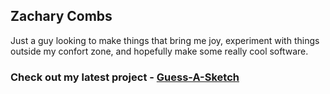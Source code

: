 <!---
zachcombs/zachcombs is a ✨ special ✨ repository because its `README.md` (this file) appears on your GitHub profile.
You can click the Preview link to take a look at your changes.
--->

## Zachary Combs

Just a guy looking to make things that bring me joy, experiment with things outside my confort zone, and hopefully make some really cool software.

###  Check out my latest project - [Guess-A-Sketch](https://guess-a-sketch-6hes.onrender.com/)
